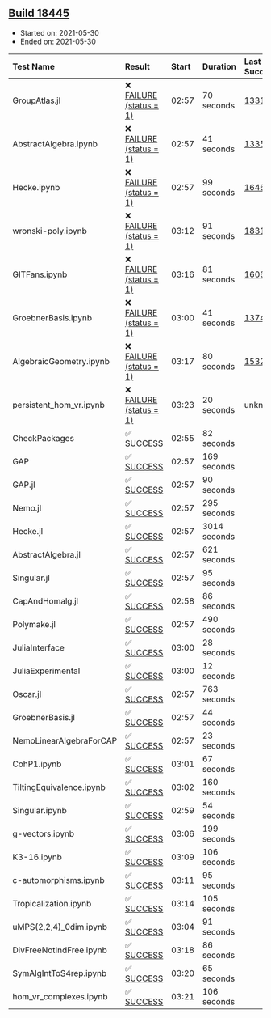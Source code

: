 ## [Build 18445](https://oscarci.mathematik.uni-kl.de/job/oscar/18445/)

* Started on: 2021-05-30
* Ended on: 2021-05-30

| Test Name    | Result | Start | Duration | Last Success | First Failure |
|:-------------|:-------|:------|:---------|:-------------|:--------------|
| GroupAtlas.jl | ❌ [FAILURE (status = 1)](https://oscarci.mathematik.uni-kl.de/job/oscar/18445/artifact/logs/build-18445/GroupAtlas.jl.log) | 02:57 | 70 seconds | [13311](https://oscarci.mathematik.uni-kl.de/job/oscar/13311/) | [13312](https://oscarci.mathematik.uni-kl.de/job/oscar/13312/) |
| AbstractAlgebra.ipynb | ❌ [FAILURE (status = 1)](https://oscarci.mathematik.uni-kl.de/job/oscar/18445/artifact/logs/build-18445/AbstractAlgebra.ipynb.log) | 02:57 | 41 seconds | [13355](https://oscarci.mathematik.uni-kl.de/job/oscar/13355/) | [13356](https://oscarci.mathematik.uni-kl.de/job/oscar/13356/) |
| Hecke.ipynb | ❌ [FAILURE (status = 1)](https://oscarci.mathematik.uni-kl.de/job/oscar/18445/artifact/logs/build-18445/Hecke.ipynb.log) | 02:57 | 99 seconds | [16463](https://oscarci.mathematik.uni-kl.de/job/oscar/16463/) | [16464](https://oscarci.mathematik.uni-kl.de/job/oscar/16464/) |
| wronski-poly.ipynb | ❌ [FAILURE (status = 1)](https://oscarci.mathematik.uni-kl.de/job/oscar/18445/artifact/logs/build-18445/wronski-poly.ipynb.log) | 03:12 | 91 seconds | [18314](https://oscarci.mathematik.uni-kl.de/job/oscar/18314/) | [18315](https://oscarci.mathematik.uni-kl.de/job/oscar/18315/) |
| GITFans.ipynb | ❌ [FAILURE (status = 1)](https://oscarci.mathematik.uni-kl.de/job/oscar/18445/artifact/logs/build-18445/GITFans.ipynb.log) | 03:16 | 81 seconds | [16068](https://oscarci.mathematik.uni-kl.de/job/oscar/16068/) | [16069](https://oscarci.mathematik.uni-kl.de/job/oscar/16069/) |
| GroebnerBasis.ipynb | ❌ [FAILURE (status = 1)](https://oscarci.mathematik.uni-kl.de/job/oscar/18445/artifact/logs/build-18445/GroebnerBasis.ipynb.log) | 03:00 | 41 seconds | [13748](https://oscarci.mathematik.uni-kl.de/job/oscar/13748/) | [13749](https://oscarci.mathematik.uni-kl.de/job/oscar/13749/) |
| AlgebraicGeometry.ipynb | ❌ [FAILURE (status = 1)](https://oscarci.mathematik.uni-kl.de/job/oscar/18445/artifact/logs/build-18445/AlgebraicGeometry.ipynb.log) | 03:17 | 80 seconds | [15322](https://oscarci.mathematik.uni-kl.de/job/oscar/15322/) | [15323](https://oscarci.mathematik.uni-kl.de/job/oscar/15323/) |
| persistent_hom_vr.ipynb | ❌ [FAILURE (status = 1)](https://oscarci.mathematik.uni-kl.de/job/oscar/18445/artifact/logs/build-18445/persistent_hom_vr.ipynb.log) | 03:23 | 20 seconds | unknown | unknown |
| CheckPackages | ✅ [SUCCESS](https://oscarci.mathematik.uni-kl.de/job/oscar/18445/artifact/logs/build-18445/CheckPackages.log) | 02:55 | 82 seconds |  |  |
| GAP | ✅ [SUCCESS](https://oscarci.mathematik.uni-kl.de/job/oscar/18445/artifact/logs/build-18445/GAP.log) | 02:57 | 169 seconds |  |  |
| GAP.jl | ✅ [SUCCESS](https://oscarci.mathematik.uni-kl.de/job/oscar/18445/artifact/logs/build-18445/GAP.jl.log) | 02:57 | 90 seconds |  |  |
| Nemo.jl | ✅ [SUCCESS](https://oscarci.mathematik.uni-kl.de/job/oscar/18445/artifact/logs/build-18445/Nemo.jl.log) | 02:57 | 295 seconds |  |  |
| Hecke.jl | ✅ [SUCCESS](https://oscarci.mathematik.uni-kl.de/job/oscar/18445/artifact/logs/build-18445/Hecke.jl.log) | 02:57 | 3014 seconds |  |  |
| AbstractAlgebra.jl | ✅ [SUCCESS](https://oscarci.mathematik.uni-kl.de/job/oscar/18445/artifact/logs/build-18445/AbstractAlgebra.jl.log) | 02:57 | 621 seconds |  |  |
| Singular.jl | ✅ [SUCCESS](https://oscarci.mathematik.uni-kl.de/job/oscar/18445/artifact/logs/build-18445/Singular.jl.log) | 02:57 | 95 seconds |  |  |
| CapAndHomalg.jl | ✅ [SUCCESS](https://oscarci.mathematik.uni-kl.de/job/oscar/18445/artifact/logs/build-18445/CapAndHomalg.jl.log) | 02:58 | 86 seconds |  |  |
| Polymake.jl | ✅ [SUCCESS](https://oscarci.mathematik.uni-kl.de/job/oscar/18445/artifact/logs/build-18445/Polymake.jl.log) | 02:57 | 490 seconds |  |  |
| JuliaInterface | ✅ [SUCCESS](https://oscarci.mathematik.uni-kl.de/job/oscar/18445/artifact/logs/build-18445/JuliaInterface.log) | 03:00 | 28 seconds |  |  |
| JuliaExperimental | ✅ [SUCCESS](https://oscarci.mathematik.uni-kl.de/job/oscar/18445/artifact/logs/build-18445/JuliaExperimental.log) | 03:00 | 12 seconds |  |  |
| Oscar.jl | ✅ [SUCCESS](https://oscarci.mathematik.uni-kl.de/job/oscar/18445/artifact/logs/build-18445/Oscar.jl.log) | 02:57 | 763 seconds |  |  |
| GroebnerBasis.jl | ✅ [SUCCESS](https://oscarci.mathematik.uni-kl.de/job/oscar/18445/artifact/logs/build-18445/GroebnerBasis.jl.log) | 02:57 | 44 seconds |  |  |
| NemoLinearAlgebraForCAP | ✅ [SUCCESS](https://oscarci.mathematik.uni-kl.de/job/oscar/18445/artifact/logs/build-18445/NemoLinearAlgebraForCAP.log) | 02:57 | 23 seconds |  |  |
| CohP1.ipynb | ✅ [SUCCESS](https://oscarci.mathematik.uni-kl.de/job/oscar/18445/artifact/logs/build-18445/CohP1.ipynb.log) | 03:01 | 67 seconds |  |  |
| TiltingEquivalence.ipynb | ✅ [SUCCESS](https://oscarci.mathematik.uni-kl.de/job/oscar/18445/artifact/logs/build-18445/TiltingEquivalence.ipynb.log) | 03:02 | 160 seconds |  |  |
| Singular.ipynb | ✅ [SUCCESS](https://oscarci.mathematik.uni-kl.de/job/oscar/18445/artifact/logs/build-18445/Singular.ipynb.log) | 02:59 | 54 seconds |  |  |
| g-vectors.ipynb | ✅ [SUCCESS](https://oscarci.mathematik.uni-kl.de/job/oscar/18445/artifact/logs/build-18445/g-vectors.ipynb.log) | 03:06 | 199 seconds |  |  |
| K3-16.ipynb | ✅ [SUCCESS](https://oscarci.mathematik.uni-kl.de/job/oscar/18445/artifact/logs/build-18445/K3-16.ipynb.log) | 03:09 | 106 seconds |  |  |
| c-automorphisms.ipynb | ✅ [SUCCESS](https://oscarci.mathematik.uni-kl.de/job/oscar/18445/artifact/logs/build-18445/c-automorphisms.ipynb.log) | 03:11 | 95 seconds |  |  |
| Tropicalization.ipynb | ✅ [SUCCESS](https://oscarci.mathematik.uni-kl.de/job/oscar/18445/artifact/logs/build-18445/Tropicalization.ipynb.log) | 03:14 | 105 seconds |  |  |
| uMPS(2,2,4)_0dim.ipynb | ✅ [SUCCESS](https://oscarci.mathematik.uni-kl.de/job/oscar/18445/artifact/logs/build-18445/uMPS-2-2-4-_0dim.ipynb.log) | 03:04 | 91 seconds |  |  |
| DivFreeNotIndFree.ipynb | ✅ [SUCCESS](https://oscarci.mathematik.uni-kl.de/job/oscar/18445/artifact/logs/build-18445/DivFreeNotIndFree.ipynb.log) | 03:18 | 86 seconds |  |  |
| SymAlgIntToS4rep.ipynb | ✅ [SUCCESS](https://oscarci.mathematik.uni-kl.de/job/oscar/18445/artifact/logs/build-18445/SymAlgIntToS4rep.ipynb.log) | 03:20 | 65 seconds |  |  |
| hom_vr_complexes.ipynb | ✅ [SUCCESS](https://oscarci.mathematik.uni-kl.de/job/oscar/18445/artifact/logs/build-18445/hom_vr_complexes.ipynb.log) | 03:21 | 106 seconds |  |  |
